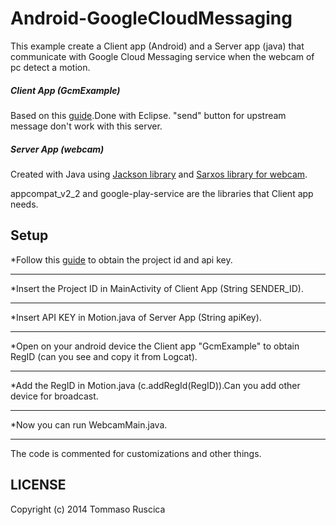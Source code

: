 Android-GoogleCloudMessaging
============================
This example create a Client app (Android) and a Server app (java) that communicate with Google Cloud Messaging service when the webcam of pc detect a motion.

##### Client App (GcmExample)
Based on this [guide](http://developer.android.com/google/gcm/index.html).Done with Eclipse.
"send" button for upstream message don't work with this server.


##### Server App (webcam)
Created with Java using [Jackson library](http://jackson.codehaus.org/) and [Sarxos library for webcam](https://github.com/sarxos/webcam-capture).


appcompat_v2_2 and google-play-service are the libraries that Client app needs.

## Setup
*Follow this [guide](http://developer.android.com/google/gcm/gs.html) to obtain the project id and api key.
___
*Insert the Project ID in MainActivity of Client App (String SENDER_ID).
___
*Insert API KEY in Motion.java of Server App (String apiKey).
___
*Open on your android device the Client app "GcmExample" to obtain RegID (can you see and copy it from Logcat).
___
*Add the RegID in Motion.java (c.addRegId(RegID)).Can you add other device for broadcast.
___
*Now you can run WebcamMain.java.
___

The code is commented for customizations and other things.

## LICENSE

Copyright (c) 2014 Tommaso Ruscica
